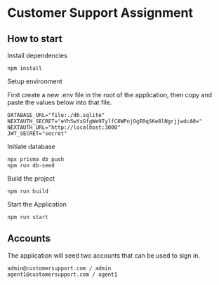 # Customer Support Assignment

## How to start

Install dependencies

```
npm install
```

Setup environment

First create a new .env file in the root of the application, then copy and paste the values below into that file.

```
DATABASE_URL="file:./db.sqlite"
NEXTAUTH_SECRET="eYhSwYxGfgWe9TylfC8WPnjOgE0qSKe8lNgrjjwdcA0="
NEXTAUTH_URL="http://localhost:3000"
JWT_SECRET="secret"

```

Initiate database

```
npx prisma db push
npm run db-seed
```

Build the project

```
npm run build
```

Start the Application

```
npm run start
```

## Accounts

The application will seed two accounts that can be used to sign in.

```
admin@customersupport.com / admin
agent1@customersupport.com / agent1
```
